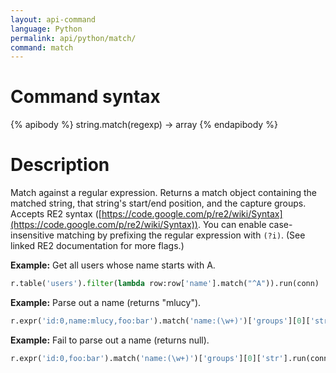 ```yaml
---
layout: api-command
language: Python
permalink: api/python/match/
command: match
---
```


# Command syntax #

{% apibody %}
string.match(regexp) &rarr; array
{% endapibody %}

# Description #

Match against a regular expression. Returns a match object containing the matched string,
that string's start/end position, and the capture groups. Accepts RE2 syntax
([https://code.google.com/p/re2/wiki/Syntax](https://code.google.com/p/re2/wiki/Syntax)).
You can enable case-insensitive matching by prefixing the regular expression with
`(?i)`. (See linked RE2 documentation for more flags.)

__Example:__ Get all users whose name starts with A.

```py
r.table('users').filter(lambda row:row['name'].match("^A")).run(conn)
```


__Example:__ Parse out a name (returns "mlucy").

```py
r.expr('id:0,name:mlucy,foo:bar').match('name:(\w+)')['groups'][0]['str'].run(conn)
```


__Example:__ Fail to parse out a name (returns null).

```py
r.expr('id:0,foo:bar').match('name:(\w+)')['groups'][0]['str'].run(conn)
```
